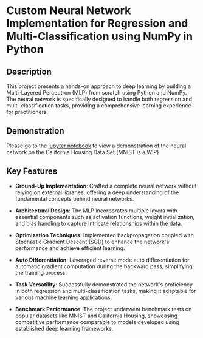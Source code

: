 # Custom Neural Network Implementation for Regression and Multi-Classification using NumPy in Python

## Description
This project presents a hands-on approach to deep learning by building a Multi-Layered Perceptron (MLP) from scratch using Python and NumPy. The neural network is specifically designed to handle both regression and multi-classification tasks, providing a comprehensive learning experience for practitioners.

## Demonstration
Please go to the [jupyter notebook](https://github.com/jtang25/NeuralNetwork/blob/master/notebook.ipynb) to view a demonstration of the neural network on the California Housing Data Set (MNIST is a WIP)

## Key Features
- **Ground-Up Implementation**: Crafted a complete neural network without relying on external libraries, offering a deep understanding of the fundamental concepts behind neural networks.

- **Architectural Design**: The MLP incorporates multiple layers with essential components such as activation functions, weight initialization, and bias handling to capture intricate relationships within the data.

- **Optimization Techniques**: Implemented backpropagation coupled with Stochastic Gradient Descent (SGD) to enhance the network's performance and achieve efficient learning.

- **Auto Differentiation**: Leveraged reverse mode auto differentiation for automatic gradient computation during the backward pass, simplifying the training process.

- **Task Versatility**: Successfully demonstrated the network's proficiency in both regression and multi-classification tasks, making it adaptable for various machine learning applications.

- **Benchmark Performance**: The project underwent benchmark tests on popular datasets like MNIST and California Housing, showcasing competitive performance comparable to models developed using established deep learning frameworks.
